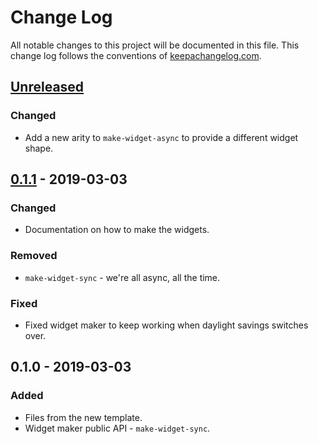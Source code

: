 # Change Log
All notable changes to this project will be documented in this file. This change log follows the conventions of [keepachangelog.com](http://keepachangelog.com/).

## [Unreleased]
### Changed
- Add a new arity to `make-widget-async` to provide a different widget shape.

## [0.1.1] - 2019-03-03
### Changed
- Documentation on how to make the widgets.

### Removed
- `make-widget-sync` - we're all async, all the time.

### Fixed
- Fixed widget maker to keep working when daylight savings switches over.

## 0.1.0 - 2019-03-03
### Added
- Files from the new template.
- Widget maker public API - `make-widget-sync`.

[Unreleased]: https://github.com/your-name/hugsql-adapter-clickhouse-native-jdbc/compare/0.1.1...HEAD
[0.1.1]: https://github.com/your-name/hugsql-adapter-clickhouse-native-jdbc/compare/0.1.0...0.1.1
